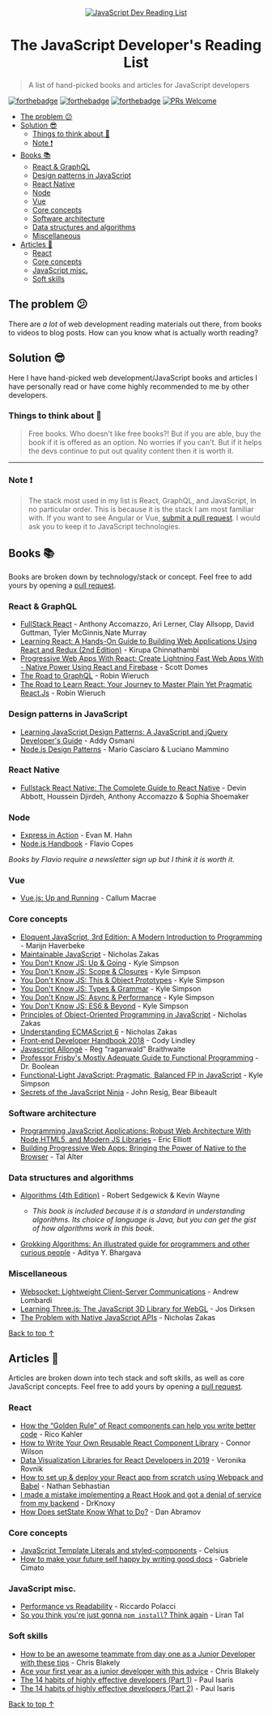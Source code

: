 <p align="center">
  <a href=" https://github.com/twhite96/js-dev-reads">
    <img src="https://res.cloudinary.com/twhiteblog/image/upload/v1552618235/books_kwrzd1.svg" alt="JavaScript Dev Reading List" />
  </a>
  <h1 align="center">The JavaScript Developer's Reading List</h1>
</p>

> A list of hand-picked books and articles for JavaScript developers

[![forthebadge](https://forthebadge.com/images/badges/built-by-developers.svg)](https://forthebadge.com) [![forthebadge](https://forthebadge.com/images/badges/built-with-love.svg)](https://forthebadge.com) [![forthebadge](https://forthebadge.com/images/badges/cc-0.svg)](https://forthebadge.com) [![PRs Welcome](https://img.shields.io/badge/prs-welcome-brightgreen.svg?style=flat-square)](http://makeapullrequest.com)
- [The problem :confused:](#the-problem-confused)
- [Solution :sunglasses:](#solution-sunglasses)
  - [Things to think about :thinking:](#things-to-think-about-thinking)
  - [Note :exclamation:](#note-exclamation)
- [Books :books:](#books-books)
  - [React & GraphQL](#react--graphql)
  - [Design patterns in JavaScript](#design-patterns-in-javascript)
  - [React Native](#react-native)
  - [Node](#node)
  - [Vue](#vue)
  - [Core concepts](#core-concepts)
  - [Software architecture](#software-architecture)
  - [Data structures and algorithms](#data-structures-and-algorithms)
  - [Miscellaneous](#miscellaneous)
- [Articles :memo:](#articles-memo)
  - [React](#react)
  - [Core concepts](#core-concepts-1)
  - [JavaScript misc.](#javascript-misc)
  - [Soft skills](#soft-skills)

## The problem :confused:

There are *a lot* of web development reading materials out there, from books to videos to blog posts. How can you know what is actually worth reading?

## Solution :sunglasses:

Here I have hand-picked web development/JavaScript books and articles I have personally read or have come highly recommended to me by other developers.

### Things to think about :thinking:

> Free books. Who doesn't like free books?! But if you are able, buy the book if it is offered as an option. No worries if you can't. But if it helps the devs continue to put out quality content then it is worth it.

---

### Note :exclamation:

> The stack most used in my list is React, GraphQL, and JavaScript, in no particular order. This is because it is the stack I am most familiar with. If you want to see Angular or Vue, [submit a pull request](https://github.com/twhite96/web-dev-must-reads/pulls). I would ask you to keep it to JavaScript technologies.

## Books :books:

Books are broken down by technology/stack or concept. Feel free to add yours by opening a [pull request](https://github.com/twhite96/web-dev-must-reads/pulls).


### React & GraphQL
- [FullStack React](https://www.fullstackreact.com) - Anthony Accomazzo, Ari Lerner, Clay Allsopp, David Guttman, Tyler McGinnis,Nate Murray
- [Learning React: A Hands-On Guide to Building Web Applications Using React and Redux (2nd Edition)](https://www.amazon.com/gp/product/013484355X/) - Kirupa Chinnathambi
- [Progressive Web Apps With React: Create Lightning Fast Web Apps With - Native Power Using React and Firebase](https://www.amazon.com/Progressive-Web-Apps-React-lightning-ebook/dp/B076SZY9P9) - Scott Domes
- [The Road to GraphQL](https://roadtoreact.com/course-details?courseId=THE_ROAD_TO_GRAPHQL) - Robin Wieruch
- [The Road to Learn React: Your Journey to Master Plain Yet Pragmatic React.Js](https://roadtoreact.com/) - Robin Wieruch

### Design patterns in JavaScript
- [Learning JavaScript Design Patterns: A JavaScript and jQuery Developer's Guide](https://addyosmani.com/resources/essentialjsdesignpatterns/book/) - Addy Osmani
- [Node.js Design Patterns](https://www.amazon.com/Node-js-Design-Patterns-server-side-applications-ebook/dp/B01D8HIIFU) - Mario Casciaro &
Luciano Mammino

### React Native
- [Fullstack React Native: The Complete Guide to React Native](https://www.fullstackreact.com/react-native/) - Devin Abbott, Houssein Djirdeh, Anthony Accomazzo & Sophia Shoemaker

### Node
- [Express in Action](https://www.manning.com/books/express-in-action) - Evan M. Hahn
- [Node.js Handbook](https://flaviocopes.com/page/ebooks/) - Flavio Copes

*Books by Flavio require a newsletter sign up but I think it is worth it.*

### Vue
- [Vue.js: Up and Running](https://www.oreilly.com/library/view/vuejs-up-and/9781491997239/) - Callum Macrae

### Core concepts
- [Eloquent JavaScript, 3rd Edition: A Modern Introduction to Programming](https://eloquentjavascript.net/Eloquent_JavaScript.pdf) - Marijn Haverbeke
- [Maintainable JavaScript](https://www.amazon.com/Maintainable-JavaScript-Writing-Readable-Code/dp/1449327680) - Nicholas Zakas
- [You Don’t Know JS: Up & Going](https://github.com/getify/You-Dont-Know-JS/tree/master/up%20%26%20going) - Kyle Simpson
- [You Don't Know JS: Scope & Closures](https://github.com/getify/You-Dont-Know-JS/tree/master/scope%20%26%20closures) - Kyle Simpson
- [You Don't Know JS: This & Object Prototypes](https://github.com/getify/You-Dont-Know-JS/tree/master/this%20%26%20object%20prototypes) - Kyle Simpson
- [You Don't Know JS: Types & Grammar](https://github.com/getify/You-Dont-Know-JS/tree/master/types%20%26%20grammar) - Kyle Simpson
- [You Don't Know JS: Async & Performance](https://github.com/getify/You-Dont-Know-JS/tree/master/async%20%26%20performance) - Kyle Simpson
- [You Don't Know JS: ES6 & Beyond](https://github.com/getify/You-Dont-Know-JS/tree/master/es6%20%26%20beyond) - Kyle Simpson
- [Principles of Object-Oriented Programming in JavaScript](https://leanpub.com/oopinjavascript) - Nicholas Zakas
- [Understanding ECMAScript 6](https://leanpub.com/understandinges6) - Nicholas Zakas
- [Front-end Developer Handbook 2018](https://frontendmasters.com/books/front-end-handbook/2018/) - Cody Lindley
- [Javascript Allongé](https://leanpub.com/javascriptallongesix/read) - Reg “raganwald” Braithwaite
- [Professor Frisby's Mostly Adequate Guide to Functional Programming](https://mostly-adequate.gitbooks.io/mostly-adequate-guide/content/) - Dr. Boolean
- [Functional-Light JavaScript: Pragmatic, Balanced FP in JavaScript](https://leanpub.com/fljs) - Kyle Simpson
- [Secrets of the JavaScript Ninja](https://www.manning.com/books/secrets-of-the-javascript-ninja) - John Resig, Bear Bibeault

### Software architecture
- [Programming JavaScript Applications: Robust Web Architecture With Node,HTML5, and Modern JS Libraries](https://www.amazon.com/Programming-JavaScript-Applications-Architecture-Libraries/dp/1491950293) - Eric Elliott
- [Building Progressive Web Apps: Bringing the Power of Native to the Browser](https://www.amazon.com/Building-Progressive-Web-Apps-Bringing-ebook/dp/B075HP52WY) - Tal Alter



### Data structures and algorithms
- [Algorithms (4th Edition)](http://www.cs.bu.edu/~snyder/cs112/CourseMaterials/AlgorithmsChapterOne.pdf) - Robert Sedgewick & Kevin Wayne
  - *This book is included because it is a standard in understanding algorithms. Its choice of language is Java, but you can get the gist of how algorithms work in this book*.

- [Grokking Algorithms: An illustrated guide for programmers and other curious people](https://www.manning.com/books/grokking-algorithms) - Aditya Y. Bhargava

### Miscellaneous
- [Websocket: Lightweight Client-Server Communications](https://www.amazon.com/WebSocket-Client-Server-Communications-Andrew-Lombardi/dp/1449369278) - Andrew Lombardi
- [Learning Three.js: The JavaScript 3D Library for WebGL](https://www.amazon.com/Learning-Three-js-JavaScript-Library-Second/dp/1784392219) - Jos Dirksen
- [The Problem with Native JavaScript APIs](https://www.amazon.com/Problem-Native-JavaScript-APIs-ebook/dp/B008MYLMHG) - Nicholas Zakas


[Back to top ↑](#the-javascript-developers-reading-list)

## Articles :memo:

Articles are broken down into tech stack and soft skills, as well as core JavaScript concepts. Feel free to add yours by opening a [pull request](https://github.com/twhite96/web-dev-must-reads/pulls).


### React
- [How the “Golden Rule” of React components can help you write better code](https://medium.freecodecamp.org/how-the-golden-rule-of-react-components-can-help-you-write-better-code-127046b478eb) - Rico Kahler
- [How to Write Your Own Reusable React Component Library](https://itnext.io/how-to-write-your-own-reusable-react-component-library-a57dc7c9a210) - Connor Wilson
- [Data Visualization Libraries for React Developers in 2019](https://medium.com/dailyjs/data-visualization-libraries-for-react-developers-in-2019-a2b9c01262f8) - Veronika Rovnik
- [How to set up & deploy your React app from scratch using Webpack and Babel](https://medium.freecodecamp.org/how-to-set-up-deploy-your-react-app-from-scratch-using-webpack-and-babel-a669891033d4) - Nathan Sebhastian
- [I made a mistake implementing a React Hook and got a denial of service from my backend](https://dev.to/adamwknox/i-made-a-mistake-implementing-a-react-hook-and-got-a-denial-of-service-from-my-backend-5cji) -
DrKnoxy
- [How Does setState Know What to Do?](https://overreacted.io/how-does-setstate-know-what-to-do/) - Dan Abramov


### Core concepts
- [JavaScript Template Literals and styled-components](https://medium.com/@celsius/javascript-template-literals-and-styled-components-d18f97500ffd) - Celsius
- [How to make your future self happy by writing good docs](https://dev.to/gabcimato/how-to-make-your-future-self-happy-by-writing-good-docs-h8p) -
Gabriele Cimato


### JavaScript misc.
- [Performance vs Readability](https://blog.usejournal.com/performance-vs-readability-2e9332730790) - Riccardo Polacci
- [So you think you're just gonna `npm install`? Think again](https://dev.to/lirantal/so-you-think-youre-just-gonna-npm-install-think-again-lh4) -
Liran Tal


### Soft skills
- [How to be an awesome teammate from day one as a Junior Developer with these tips](https://medium.freecodecamp.org/how-to-be-an-awesome-teammate-from-day-one-as-a-junior-developer-with-these-tips-725f04000059) - Chris Blakely
- [Ace your first year as a junior developer with this advice](https://medium.freecodecamp.org/ace-your-first-year-as-a-junior-developer-with-this-advice-bbc68b6fe2d9) - Chris Blakely
- [The 14 habits of highly effective developers (Part 1)](https://dev.to/pavlosisaris/how-to-transition-from-junior-to-mid-level-developer-part-1-4gig) - Paul Isaris
- [The 14 habits of highly effective developers (Part 2)](https://dev.to/pavlosisaris/the-14-habits-of-highly-effective-developers-part-2-2io0) - Paul Isaris


[Back to top ↑](#the-javascript-developers-reading-list)


